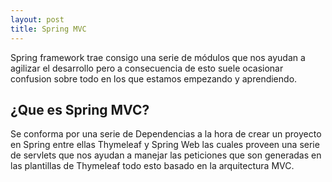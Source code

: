```yaml
---
layout: post
title: Spring MVC
---
```



Spring framework trae consigo una serie de módulos que nos ayudan a agilizar el desarrollo
pero a consecuencia de esto suele ocasionar confusion sobre todo en los que estamos empezando
y aprendiendo.

## ¿Que es Spring MVC?
Se conforma por una serie de Dependencias a la hora de crear un proyecto en Spring entre ellas Thymeleaf y Spring Web las cuales
proveen una serie de servlets que nos ayudan a manejar las peticiones que son generadas en las plantillas de Thymeleaf todo esto
basado en la arquitectura MVC.



